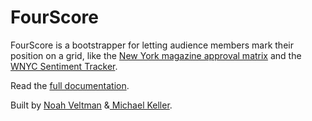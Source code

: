 FourScore
=================

FourScore is a bootstrapper for letting audience members mark their position on a grid, like the [New York magazine approval matrix](http://nymag.com/arts/all/approvalmatrix/approval-matrix-2013-11-25/) and the [WNYC Sentiment Tracker](http://www.wnyc.org/story/297640-government-surveillance-how-worried-are-you/).

Read the [full documentation](https://veltman.github.io/fourscore).

Built by [Noah Veltman](https://github.com/veltman) &[ Michael Keller](https://github.com/mhkeller).
